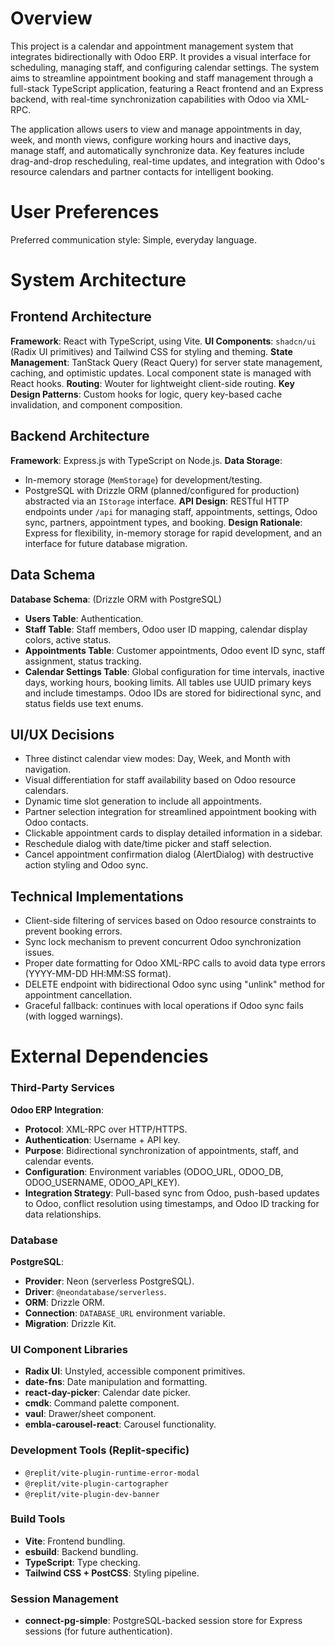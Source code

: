 # Overview

This project is a calendar and appointment management system that integrates bidirectionally with Odoo ERP. It provides a visual interface for scheduling, managing staff, and configuring calendar settings. The system aims to streamline appointment booking and staff management through a full-stack TypeScript application, featuring a React frontend and an Express backend, with real-time synchronization capabilities with Odoo via XML-RPC.

The application allows users to view and manage appointments in day, week, and month views, configure working hours and inactive days, manage staff, and automatically synchronize data. Key features include drag-and-drop rescheduling, real-time updates, and integration with Odoo's resource calendars and partner contacts for intelligent booking.

# User Preferences

Preferred communication style: Simple, everyday language.

# System Architecture

## Frontend Architecture

**Framework**: React with TypeScript, using Vite.
**UI Components**: `shadcn/ui` (Radix UI primitives) and Tailwind CSS for styling and theming.
**State Management**: TanStack Query (React Query) for server state management, caching, and optimistic updates. Local component state is managed with React hooks.
**Routing**: Wouter for lightweight client-side routing.
**Key Design Patterns**: Custom hooks for logic, query key-based cache invalidation, and component composition.

## Backend Architecture

**Framework**: Express.js with TypeScript on Node.js.
**Data Storage**:
- In-memory storage (`MemStorage`) for development/testing.
- PostgreSQL with Drizzle ORM (planned/configured for production) abstracted via an `IStorage` interface.
**API Design**: RESTful HTTP endpoints under `/api` for managing staff, appointments, settings, Odoo sync, partners, appointment types, and booking.
**Design Rationale**: Express for flexibility, in-memory storage for rapid development, and an interface for future database migration.

## Data Schema

**Database Schema**: (Drizzle ORM with PostgreSQL)
- **Users Table**: Authentication.
- **Staff Table**: Staff members, Odoo user ID mapping, calendar display colors, active status.
- **Appointments Table**: Customer appointments, Odoo event ID sync, staff assignment, status tracking.
- **Calendar Settings Table**: Global configuration for time intervals, inactive days, working hours, booking limits.
All tables use UUID primary keys and include timestamps. Odoo IDs are stored for bidirectional sync, and status fields use text enums.

## UI/UX Decisions
- Three distinct calendar view modes: Day, Week, and Month with navigation.
- Visual differentiation for staff availability based on Odoo resource calendars.
- Dynamic time slot generation to include all appointments.
- Partner selection integration for streamlined appointment booking with Odoo contacts.
- Clickable appointment cards to display detailed information in a sidebar.
- Reschedule dialog with date/time picker and staff selection.
- Cancel appointment confirmation dialog (AlertDialog) with destructive action styling and Odoo sync.

## Technical Implementations
- Client-side filtering of services based on Odoo resource constraints to prevent booking errors.
- Sync lock mechanism to prevent concurrent Odoo synchronization issues.
- Proper date formatting for Odoo XML-RPC calls to avoid data type errors (YYYY-MM-DD HH:MM:SS format).
- DELETE endpoint with bidirectional Odoo sync using "unlink" method for appointment cancellation.
- Graceful fallback: continues with local operations if Odoo sync fails (with logged warnings).

# External Dependencies

### Third-Party Services

**Odoo ERP Integration**:
- **Protocol**: XML-RPC over HTTP/HTTPS.
- **Authentication**: Username + API key.
- **Purpose**: Bidirectional synchronization of appointments, staff, and calendar events.
- **Configuration**: Environment variables (ODOO_URL, ODOO_DB, ODOO_USERNAME, ODOO_API_KEY).
- **Integration Strategy**: Pull-based sync from Odoo, push-based updates to Odoo, conflict resolution using timestamps, and Odoo ID tracking for data relationships.

### Database

**PostgreSQL**:
- **Provider**: Neon (serverless PostgreSQL).
- **Driver**: `@neondatabase/serverless`.
- **ORM**: Drizzle ORM.
- **Connection**: `DATABASE_URL` environment variable.
- **Migration**: Drizzle Kit.

### UI Component Libraries

- **Radix UI**: Unstyled, accessible component primitives.
- **date-fns**: Date manipulation and formatting.
- **react-day-picker**: Calendar date picker.
- **cmdk**: Command palette component.
- **vaul**: Drawer/sheet component.
- **embla-carousel-react**: Carousel functionality.

### Development Tools (Replit-specific)

- `@replit/vite-plugin-runtime-error-modal`
- `@replit/vite-plugin-cartographer`
- `@replit/vite-plugin-dev-banner`

### Build Tools

- **Vite**: Frontend bundling.
- **esbuild**: Backend bundling.
- **TypeScript**: Type checking.
- **Tailwind CSS + PostCSS**: Styling pipeline.

### Session Management

- **connect-pg-simple**: PostgreSQL-backed session store for Express sessions (for future authentication).